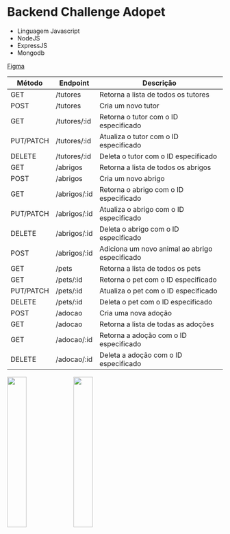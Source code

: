 # Backend Challenge Adopet 

- Linguagem Javascript
- NodeJS
- ExpressJS
- Mongodb

[Figma](https://www.figma.com/file/TlfkDoIu8uyjZNla1T8TpH/Challenge---Adopet?node-id=518-11&t=S6FjzyI1Jy0DBVpI-0)

| Método | Endpoint | Descrição |
| --- | --- | --- |
| GET | /tutores | Retorna a lista de todos os tutores |
| POST | /tutores | Cria um novo tutor |
| GET | /tutores/:id | Retorna o tutor com o ID especificado |
| PUT/PATCH | /tutores/:id | Atualiza o tutor com o ID especificado |
| DELETE | /tutores/:id | Deleta o tutor com o ID especificado |
| GET | /abrigos | Retorna a lista de todos os abrigos |
| POST | /abrigos | Cria um novo abrigo |
| GET | /abrigos/:id | Retorna o abrigo com o ID especificado |
| PUT/PATCH | /abrigos/:id | Atualiza o abrigo com o ID especificado |
| DELETE | /abrigos/:id | Deleta o abrigo com o ID especificado |
| POST | /abrigos/:id | Adiciona um novo animal ao abrigo especificado |
| GET | /pets | Retorna a lista de todos os pets |
| GET | /pets/:id | Retorna o pet com o ID especificado |
| PUT/PATCH | /pets/:id | Atualiza o pet com o ID especificado |
| DELETE | /pets/:id | Deleta o pet com o ID especificado |
| POST | /adocao | Cria uma nova adoção |
| GET | /adocao | Retorna a lista de todas as adoções |
| GET | /adocao/:id | Retorna a adoção com o ID especificado |
| DELETE | /adocao/:id | Deleta a adoção com o ID especificado |

<p>
<img width="30%" src="https://github.com/giseletoledo/backend-challenge-nodejs/blob/main/screenshots/postman_pet_post.png"/>
<img width="30%" src="https://github.com/giseletoledo/backend-challenge-nodejs/blob/main/screenshots/remocao_pet.png"/>
</p>



